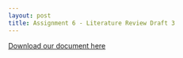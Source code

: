 ```yaml
---
layout: post
title: Assignment 6 - Literature Review Draft 3
---
```


[Download our document here](uploads/carvallo_rafols_Assignment6.pdf)

